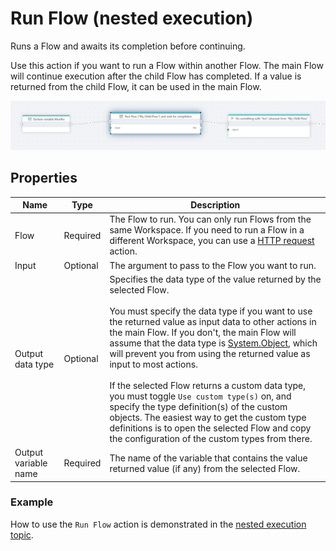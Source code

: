 # Run Flow (nested execution)

Runs a Flow and awaits its completion before continuing.

Use this action if you want to run a Flow within another Flow. The main Flow will continue execution after the child Flow has completed. If a value is returned from the child Flow, it can be used in the main Flow.

![img](../../../../images/flow/run-flow.png)

## Properties

| Name              | Type               | Description                                                    |
|-------------------|--------------------|----------------------------------------------------------------|
| Flow              | Required           | The Flow to run. You can only run Flows from the same Workspace. If you need to run a Flow in a different Workspace, you can use a [HTTP request](../http/http-request.md) action. |
| Input             | Optional           | The argument to pass to the Flow you want to run.              |
| Output data type  | Optional           | Specifies the data type of the value returned by the selected Flow. <br/><br/>You must specify the data type if you want to use the returned value as input data to other actions in the main Flow. If you don't, the main Flow will assume that the data type is [System.Object](https://learn.microsoft.com/en-us/dotnet/api/system.object), which will prevent you from using the returned value as input to most actions.<br/><br/> If the selected Flow returns a custom data type, you must toggle `Use custom type(s)` on, and specify the type definition(s) of the custom objects. The easiest way to get the custom type definitions is to open the selected Flow and copy the configuration of the custom types from there. |
| Output variable name | Required        | The name of the variable that contains the value returned value (if any) from the selected Flow. |

### Example

How to use the `Run Flow` action is demonstrated in the [nested execution topic](../../flows/running-flows/nested-execution.md).